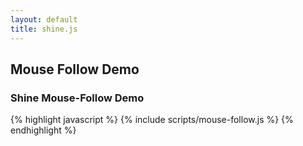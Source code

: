 ```yaml
---
layout: default
title: shine.js
---
```


## Mouse Follow Demo

<div id="mouse-follow">
  <h3 id="mouse-follow-headline" class="large light">Shine Mouse-Follow Demo</h3>

{% highlight javascript %}
{% include scripts/mouse-follow.js %}
{% endhighlight %}
  
  <script>(function(){
    {% include scripts/mouse-follow.js %}
  }());</script>

</div>
